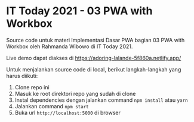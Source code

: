 # IT Today 2021 - 03 PWA with Workbox

Source code untuk materi Implementasi Dasar PWA bagian 03 PWA with Workbox oleh Rahmanda Wibowo di IT Today 2021.

Live demo dapat diakses di https://adoring-lalande-5f860a.netlify.app/

Untuk menjalankan source code di local, berikut langkah-langkah yang harus diikuti:

1. Clone repo ini
2. Masuk ke root direktori repo yang sudah di clone
3. Instal dependencies dengan jalankan command `npm install` atau `yarn`
4. Jalankan command `npm start`
4. Buka url `http://localhost:5000` di browser